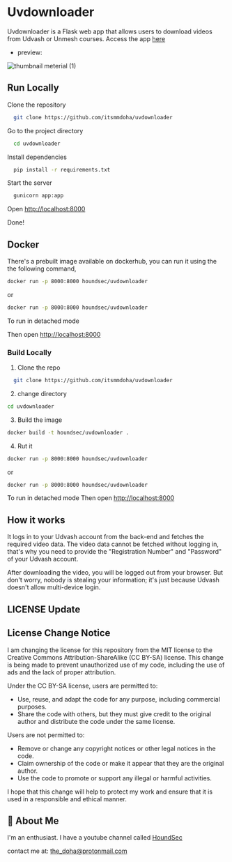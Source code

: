 # Uvdownloader

Uvdownloader is a Flask web app that allows users to download videos from Udvash or Unmesh courses.
Access the app [here](http://uvd.houndsec.net/)

- preview:

![thumbnail meterial (1)](https://github.com/Itsmmdoha/uvdownloader/assets/70005698/a70d4b2f-5492-4123-ab8d-7347fe4bc3fc)


## Run Locally

Clone the repository

```bash
  git clone https://github.com/itsmmdoha/uvdownloader
```
Go to the project directory

```bash
  cd uvdownloader
```

Install dependencies

```bash
  pip install -r requirements.txt
```

Start the server

```bash
  gunicorn app:app
```

Open [http://localhost:8000](https://localhost:8000)

Done!

## Docker

There's a prebuilt image available on dockerhub, you can run it using the the following command,

```bash
docker run -p 8000:8000 houndsec/uvdownloader
```
or

```bash
docker run -p 8000:8000 houndsec/uvdownloader
```
To run in detached mode

Then open [http://localhost:8000](http://localhost:8000)

### Build Locally
1. Clone the repo

```bash
  git clone https://github.com/itsmmdoha/uvdownloader
```
2. change directory
```bash
cd uvdownloader
```
3. Build the image

```bash
docker build -t houndsec/uvdownloader .
```
4. Rut it
```bash
docker run -p 8000:8000 houndsec/uvdownloader
```
or

```bash
docker run -p 8000:8000 houndsec/uvdownloader
```
To run in detached mode
Then open [http://localhost:8000](http://localhost:8000)


## How it works

It logs in to your Udvash account from the back-end and fetches the required video data. The video data cannot be fetched without logging in, that's why you need to provide the "Registration Number" and "Password" of your Udvash account.

After downloading the video, you will be logged out from your browser. But don't worry, nobody is stealing your information; it's just because Udvash doesn't allow multi-device login.

## LICENSE Update
## License Change Notice

I am changing the license for this repository from the MIT license to the Creative Commons Attribution-ShareAlike (CC BY-SA) license. This change is being made to prevent unauthorized use of my code, including the use of ads and the lack of proper attribution.

Under the CC BY-SA license, users are permitted to:

* Use, reuse, and adapt the code for any purpose, including commercial purposes.
* Share the code with others, but they must give credit to the original author and distribute the code under the same license.

Users are not permitted to:

* Remove or change any copyright notices or other legal notices in the code.
* Claim ownership of the code or make it appear that they are the original author.
* Use the code to promote or support any illegal or harmful activities.

I hope that this change will help to protect my work and ensure that it is used in a responsible and ethical manner.


## 🚀 About Me
I'm an enthusiast.
I have a youtube channel called [HoundSec](https://youtube.com/@HoundSec)

contact me at: <the_doha@protonmail.com>
